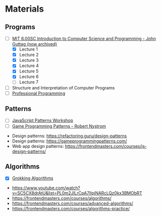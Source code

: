 # Materials

## Programs

- [ ] [MIT 6.00SC Introduction to Computer Science and Programming - John Guttag (now archived)](https://dspace.mit.edu/handle/1721.1/150601)
  - [x] Lecture 1
  - [x] Lecture 2
  - [x] Lecture 3
  - [x] Lecture 4
  - [x] Lecture 5
  - [x] Lecture 6
  - [ ] Lecture 7
- [ ] Structure and Interpretation of Computer Programs
- [ ] [Professional Programming](https://github.com/charlax/professional-programming)

## Patterns

- [ ] [JavaScript Patterns Workshop](https://javascriptpatterns.vercel.app/patterns)
- [ ] [Game Programming Patterns - Robert Nystrom](https://gameprogrammingpatterns.com/)
- Design patterns: <https://refactoring.guru/design-patterns>
- Design patterns: <https://gameprogrammingpatterns.com/>
- Web app design patterns: <https://frontendmasters.com/courses/js-design-patterns/>

## Algorithms

- [x] [Grokking Algorithms](https://www.manning.com/books/grokking-algorithms)
- <https://www.youtube.com/watch?v=SC5CX8drAtU&list=PL0m2JlLrCpA7IIpjNARcLQz0kx3BMObRT>
- <https://frontendmasters.com/courses/algorithms/>
- <https://frontendmasters.com/courses/advanced-algorithms/>
- <https://frontendmasters.com/courses/algorithms-practice/>
